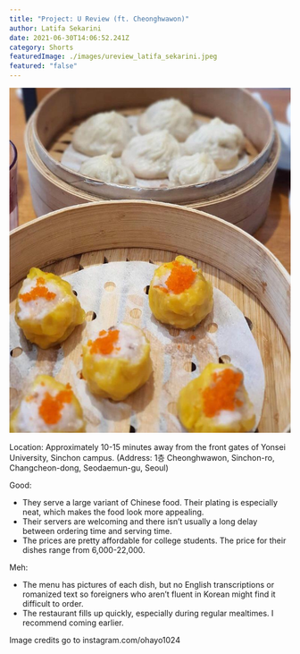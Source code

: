 ```yaml
---
title: "Project: U Review (ft. Cheonghwawon)"
author: Latifa Sekarini
date: 2021-06-30T14:06:52.241Z
category: Shorts
featuredImage: ./images/ureview_latifa_sekarini.jpeg
featured: "false"
---
```

![](images/ureview_latifa_sekarini.jpeg)

<!--StartFragment-->

Location: Approximately 10-15 minutes away from the front gates of Yonsei University, Sinchon campus. (Address: 1층 Cheonghwawon, Sinchon-ro, Changcheon-dong, Seodaemun-gu, Seoul)

Good:

* They serve a large variant of Chinese food. Their plating is especially neat, which makes the food look more appealing.
* Their servers are welcoming and there isn’t usually a long delay between ordering time and serving time.
* The prices are pretty affordable for college students. The price for their dishes range from 6,000-22,000.

Meh:

* The menu has pictures of each dish, but no English transcriptions or romanized text so foreigners who aren’t fluent in Korean might find it difficult to order.
* The restaurant fills up quickly, especially during regular mealtimes. I recommend coming earlier.



Image credits go to instagram.com/ohayo1024

<!--EndFragment-->
